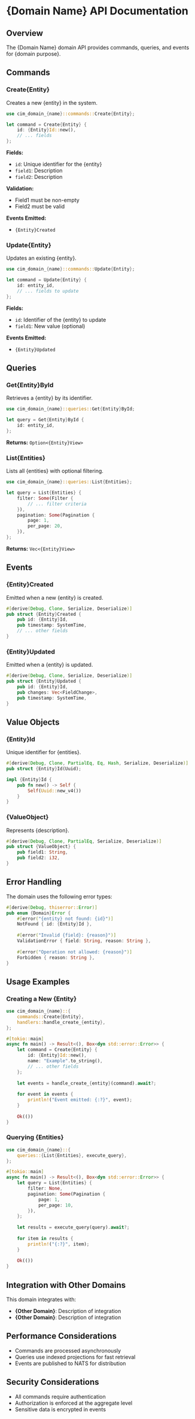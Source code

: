# {Domain Name} API Documentation

## Overview

The {Domain Name} domain API provides commands, queries, and events for {domain purpose}.

## Commands

### Create{Entity}

Creates a new {entity} in the system.

```rust
use cim_domain_{name}::commands::Create{Entity};

let command = Create{Entity} {
    id: {Entity}Id::new(),
    // ... fields
};
```

**Fields:**
- `id`: Unique identifier for the {entity}
- `field1`: Description
- `field2`: Description

**Validation:**
- Field1 must be non-empty
- Field2 must be valid

**Events Emitted:**
- `{Entity}Created`

### Update{Entity}

Updates an existing {entity}.

```rust
use cim_domain_{name}::commands::Update{Entity};

let command = Update{Entity} {
    id: entity_id,
    // ... fields to update
};
```

**Fields:**
- `id`: Identifier of the {entity} to update
- `field1`: New value (optional)

**Events Emitted:**
- `{Entity}Updated`

## Queries

### Get{Entity}ById

Retrieves a {entity} by its identifier.

```rust
use cim_domain_{name}::queries::Get{Entity}ById;

let query = Get{Entity}ById {
    id: entity_id,
};
```

**Returns:** `Option<{Entity}View>`

### List{Entities}

Lists all {entities} with optional filtering.

```rust
use cim_domain_{name}::queries::List{Entities};

let query = List{Entities} {
    filter: Some(Filter {
        // ... filter criteria
    }),
    pagination: Some(Pagination {
        page: 1,
        per_page: 20,
    }),
};
```

**Returns:** `Vec<{Entity}View>`

## Events

### {Entity}Created

Emitted when a new {entity} is created.

```rust
#[derive(Debug, Clone, Serialize, Deserialize)]
pub struct {Entity}Created {
    pub id: {Entity}Id,
    pub timestamp: SystemTime,
    // ... other fields
}
```

### {Entity}Updated

Emitted when a {entity} is updated.

```rust
#[derive(Debug, Clone, Serialize, Deserialize)]
pub struct {Entity}Updated {
    pub id: {Entity}Id,
    pub changes: Vec<FieldChange>,
    pub timestamp: SystemTime,
}
```

## Value Objects

### {Entity}Id

Unique identifier for {entities}.

```rust
#[derive(Debug, Clone, PartialEq, Eq, Hash, Serialize, Deserialize)]
pub struct {Entity}Id(Uuid);

impl {Entity}Id {
    pub fn new() -> Self {
        Self(Uuid::new_v4())
    }
}
```

### {ValueObject}

Represents {description}.

```rust
#[derive(Debug, Clone, PartialEq, Serialize, Deserialize)]
pub struct {ValueObject} {
    pub field1: String,
    pub field2: i32,
}
```

## Error Handling

The domain uses the following error types:

```rust
#[derive(Debug, thiserror::Error)]
pub enum {Domain}Error {
    #[error("{entity} not found: {id}")]
    NotFound { id: {Entity}Id },
    
    #[error("Invalid {field}: {reason}")]
    ValidationError { field: String, reason: String },
    
    #[error("Operation not allowed: {reason}")]
    Forbidden { reason: String },
}
```

## Usage Examples

### Creating a New {Entity}

```rust
use cim_domain_{name}::{
    commands::Create{Entity},
    handlers::handle_create_{entity},
};

#[tokio::main]
async fn main() -> Result<(), Box<dyn std::error::Error>> {
    let command = Create{Entity} {
        id: {Entity}Id::new(),
        name: "Example".to_string(),
        // ... other fields
    };
    
    let events = handle_create_{entity}(command).await?;
    
    for event in events {
        println!("Event emitted: {:?}", event);
    }
    
    Ok(())
}
```

### Querying {Entities}

```rust
use cim_domain_{name}::{
    queries::{List{Entities}, execute_query},
};

#[tokio::main]
async fn main() -> Result<(), Box<dyn std::error::Error>> {
    let query = List{Entities} {
        filter: None,
        pagination: Some(Pagination {
            page: 1,
            per_page: 10,
        }),
    };
    
    let results = execute_query(query).await?;
    
    for item in results {
        println!("{:?}", item);
    }
    
    Ok(())
}
```

## Integration with Other Domains

This domain integrates with:

- **{Other Domain}**: Description of integration
- **{Other Domain}**: Description of integration

## Performance Considerations

- Commands are processed asynchronously
- Queries use indexed projections for fast retrieval
- Events are published to NATS for distribution

## Security Considerations

- All commands require authentication
- Authorization is enforced at the aggregate level
- Sensitive data is encrypted in events 
